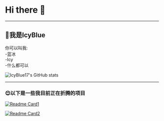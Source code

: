 # Hi there 👋  
***  
## 👋我是IcyBlue  
你可以叫我:  
-蓝冰  
-Icy  
-什么都可以  

![IcyBlue17's GitHub stats](https://github-readme-stats.vercel.app/api?username=icyblue17&theme=tokyonight)  
***  
### 😊以下是一些我目前正在折腾的项目  
[![Readme Card1](https://github-readme-stats.vercel.app/api/pin/?username=icyblue17&repo=Onedrive-proxy-workers)](https://github.com/IcyBlue17/Onedrive-proxy-workers) 


[![Readme Card2](https://github-readme-stats.vercel.app/api/pin/?username=icyblue17&repo=Telegram_userinfo_api)](https://github.com/IcyBlue17/Telegram_userinfo_api)
